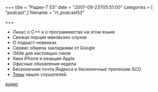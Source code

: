 +++
title = "Радио-T 53"
date = "2007-09-23T05:51:00"
categories = [ "podcast",]
filename = "rt_podcast53"

+++

- Линус о C++ и о программистах на этом языке
- Свежая порция маковских слухов
- О подкаст-новинках
- Сервис обмена закладками от Google
- iSlide для настоящих гиков
- Хаки iPhone и реакции Apple
- Офисные обновления недели
- Бесконечная почта Яндекса и бесконечные претензии SCO
- [Темы](http://radio-t.com/temi_dlja_vipuskov/temyi-dlya-53/#comments) наших слушателей

[аудио](http://cdn.radio-t.com/rt_podcast53.mp3)
<audio src="http://cdn.radio-t.com/rt_podcast53.mp3" preload="none"></audio>